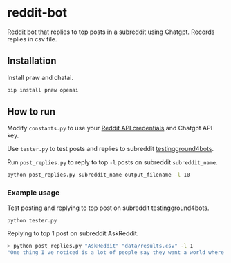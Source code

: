 # reddit-bot
Reddit bot that replies to top posts in a subreddit using Chatgpt. Records replies in csv file.

## Installation
Install praw and chatai.
```bash
pip install praw openai
```

## How to run
Modify `constants.py` to use your [Reddit API credentials](https://www.reddit.com/prefs/apps) and Chatgpt API key.

Use `tester.py` to test posts and replies to subreddit [testingground4bots](https://www.reddit.com/r/testingground4bots/).

Run `post_replies.py` to reply to top `-l` posts on subreddit `subreddit_name`.
```bash
python post_replies.py subreddit_name output_filename -l 10
```

### Example usage
Test posting and replying to top post on subreddit testingground4bots.
```bash
python tester.py
```
Replying to top 1 post on subreddit AskReddit.
```bash
> python post_replies.py "AskReddit" "data/results.csv" -l 1
"One thing I've noticed is a lot of people say they want a world where everyone is completely honest all the time. While it sounds great in theory, the reality would likely be a disaster! Imagine the social chaos and hurt feelings that could arise from an unfiltered truth. Small comments could spiral into massive confrontations, and while some honesty is definitely necessary, there’s a reason we have social niceties and white lies. Plus, what about professional settings? Imagine telling your boss exactly what you think of their ideas… yikes! Sometimes, a little tact goes a long way!" Data saved to data/results.csv
```